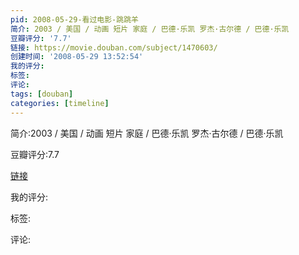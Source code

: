 ```yaml
---
pid: 2008-05-29-看过电影-跳跳羊
简介: 2003 / 美国 / 动画 短片 家庭 / 巴德·乐凯 罗杰·古尔德 / 巴德·乐凯
豆瓣评分: '7.7'
链接: https://movie.douban.com/subject/1470603/
创建时间: '2008-05-29 13:52:54'
我的评分:
标签:
评论:
tags: [douban]
categories: [timeline]
---
```

简介:2003 / 美国 / 动画 短片 家庭 / 巴德·乐凯 罗杰·古尔德 / 巴德·乐凯

豆瓣评分:7.7

[链接](https://movie.douban.com/subject/1470603/)

我的评分:

标签:

评论:

